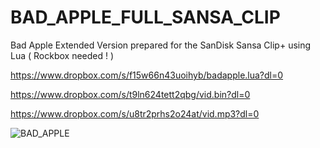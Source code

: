 # BAD_APPLE_FULL_SANSA_CLIP

Bad Apple Extended Version prepared for the SanDisk Sansa Clip+ using Lua ( Rockbox needed ! )

https://www.dropbox.com/s/f15w66n43uoihyb/badapple.lua?dl=0

https://www.dropbox.com/s/t9ln624tett2qbg/vid.bin?dl=0

https://www.dropbox.com/s/u8tr2prhs2o24at/vid.mp3?dl=0


![BAD_APPLE](https://user-images.githubusercontent.com/62848133/233142243-9ab0b78d-88ec-47d1-941c-aafe236885a7.jpg)
